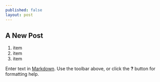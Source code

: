 ```yaml
---
published: false
layout: post
---
```


## A New Post

1. item
2. item
3. item

Enter text in [Markdown](http://daringfireball.net/projects/markdown/). Use the toolbar above, or click the **?** button for formatting help.
